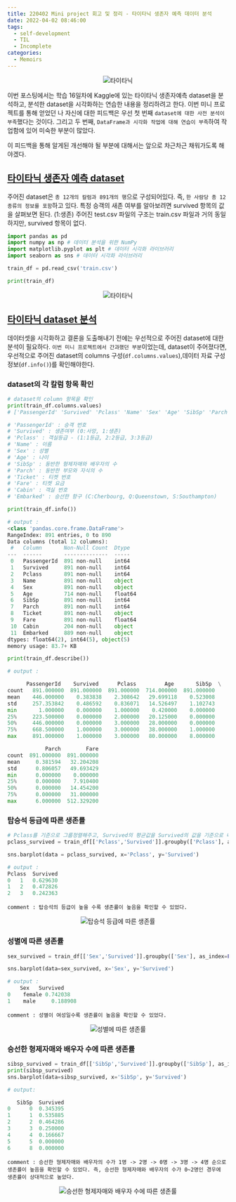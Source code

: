 ```yaml
---
title: 220402 Mini project 회고 및 정리 - 타이타닉 생존자 예측 데이터 분석
date: 2022-04-02 08:46:00
tags:
  - self-development
  - TIL
  - Incomplete
categories:
  - Memoirs
---
```


<div align="center">
  <img src="/images/post_images/220402_titanic.jpeg" alt="타이타닉"/>
</div>

이번 포스팅에서는 학습 16일차에 Kaggle에 있는 타이타닉 생존자예측 dataset을 분석하고, 분석한 dataset을 시각화하는 연습한 내용을 정리하려고 한다.
이번 미니 프로젝트를 통해 얻었던 나 자신에 대한 피드백은 우선 첫 번째 `dataset에 대한 사전 분석이 부족`했다는 것이다. 그리고 두 번째, `DataFrame과 시각화 작업에 대해 연습이 부족`하여 작업함에 있어 미숙한 부분이 많았다.

이 피드백을 통해 알게된 개선해야 될 부분에 대해서는 앞으로 차근차근 채워가도록 해야겠다.

## <ins><b>타이타닉 생존자 예측 dataset</b></ins>

주어진 dataset은 `총 12개의 칼럼과 891개의 행`으로 구성되어있다. 즉, `한 사람당 총 12 종류의 정보를 포함`하고 있다.
특정 승객의 새존 여부를 알아보려면 survived 항목의 값을 살펴보면 된다. (1:생존)
주어진 test.csv 파일의 구조는 train.csv 파일과 거의 동일하지만, survived 항목이 없다.

```python
import pandas as pd
import numpy as np # 데이터 분석을 위한 NumPy
import matplotlib.pyplot as plt # 데이터 시각화 라이브러리
import seaborn as sns # 데이터 시각화 라이브러리

train_df = pd.read_csv('train.csv')

print(train_df)
```

<div align="center">
  <img src="/images/post_images/220402_titanic_dataframe.png" alt="타이타닉"/>
</div>

## <ins><b>타이타닉 dataset 분석</b></ins>

데이터셋을 시각화하고 결론을 도출해내기 전에는 우선적으로 주어진 dataset에 대한 분석이 필요하다. `이번 미니 프로젝트에서 간과했던 부분`이었는데, dataset이 주어졌다면, 우선적으로 주어진 dataset의 columns 구성(`df.columns.values`),데이터 자료 구성 정보(`df.info()`)를 확인해야한다.

<!-- more -->

### **dataset의 각 칼럼 항목 확인**

```python
# dataset의 column 항목을 확인
print(train_df.columns.values)
# ['PassengerId' 'Survived' 'Pclass' 'Name' 'Sex' 'Age' 'SibSp' 'Parch' 'Ticket' 'Fare' 'Cabin' 'Embarked']

# 'PassengerId' : 승객 번호
# 'Survived' : 생존여부 (0:사망, 1:생존)
# 'Pclass' : 객실등급 - (1:1등급, 2:2등급, 3:3등급)
# 'Name' : 이름
# 'Sex' : 성별
# 'Age' : 나이
# 'SibSp' : 동반한 형제자매와 배우자의 수
# 'Parch' : 동반한 부모와 자식의 수
# 'Ticket' : 티켓 번호
# 'Fare' : 티켓 요금
# 'Cabin' : 객실 번호
# 'Embarked' : 승선한 항구 (C:Cherbourg, Q:Queenstown, S:Southampton)

print(train_df.info())

# output :
<class 'pandas.core.frame.DataFrame'>
RangeIndex: 891 entries, 0 to 890
Data columns (total 12 columns):
 #   Column       Non-Null Count  Dtype
---  ------       --------------  -----
 0   PassengerId  891 non-null    int64
 1   Survived     891 non-null    int64
 2   Pclass       891 non-null    int64
 3   Name         891 non-null    object
 4   Sex          891 non-null    object
 5   Age          714 non-null    float64
 6   SibSp        891 non-null    int64
 7   Parch        891 non-null    int64
 8   Ticket       891 non-null    object
 9   Fare         891 non-null    float64
 10  Cabin        204 non-null    object
 11  Embarked     889 non-null    object
dtypes: float64(2), int64(5), object(5)
memory usage: 83.7+ KB

print(train_df.describe())

# output :

      PassengerId    Survived      Pclass         Age       SibSp  \
count   891.000000  891.000000  891.000000  714.000000  891.000000
mean    446.000000    0.383838    2.308642   29.699118    0.523008
std     257.353842    0.486592    0.836071   14.526497    1.102743
min       1.000000    0.000000    1.000000    0.420000    0.000000
25%     223.500000    0.000000    2.000000   20.125000    0.000000
50%     446.000000    0.000000    3.000000   28.000000    0.000000
75%     668.500000    1.000000    3.000000   38.000000    1.000000
max     891.000000    1.000000    3.000000   80.000000    8.000000

            Parch        Fare
count  891.000000  891.000000
mean     0.381594   32.204208
std      0.806057   49.693429
min      0.000000    0.000000
25%      0.000000    7.910400
50%      0.000000   14.454200
75%      0.000000   31.000000
max      6.000000  512.329200
```

### **탑승석 등급에 따른 생존률**

```python
# Pclass를 기준으로 그룹정렬해주고, Survived의 평균값을 Survived의 값을 기준으로 내림차순 정렬합니다.
pclass_survived = train_df[['Pclass','Survived']].groupby(['Pclass'], as_index=False).mean().sort_values(by='Survived', ascending=False)

sns.barplot(data = pclass_survived, x='Pclass', y='Survived')

# output :
Pclass	Survived
0	1	0.629630
1	2	0.472826
2	3	0.242363
```

`comment : 탑승석의 등급이 높을 수록 생존률이 높음을 확인할 수 있었다.`

<div align="center">
  <img src="/images/post_images/220402_pclass_survived.png" alt="탑승석 등급에 따른 생존률"/>
</div>

### **성별에 따른 생존률**

```python
sex_survived = train_df[['Sex','Survived']].groupby(['Sex'], as_index=False).mean().sort_values(by='Survived', ascending=False)

sns.barplot(data=sex_survived, x='Sex', y='Survived')

# output :
    Sex	  Survived
0	 female	0.742038
1	 male	  0.188908
```

`comment : 성별이 여성일수록 생존률이 높음을 확인할 수 있었다.`

<div align="center">
  <img src="/images/post_images/220402_sex_survived.png" alt="성별에 따른 생존률"/>
</div>

### **승선한 형제자매와 배우자 수에 따른 생존률**

```python
sibsp_survived = train_df[['SibSp','Survived']].groupby(['SibSp'], as_index=False).mean().sort_values(by='SibSp',ascending=True)
print(sibsp_survived)
sns.barplot(data=sibsp_survived, x='SibSp', y='Survived')

# output:

   SibSp  Survived
0      0  0.345395
1      1  0.535885
2      2  0.464286
3      3  0.250000
4      4  0.166667
5      5  0.000000
6      8  0.000000
```

`comment : 승선한 형제자매와 배우자의 수가 1명 -> 2명 -> 0명 -> 3명 -> 4명 순으로 생존률이 높음을 확인할 수 있었다. 즉, 승선한 형제자매와 배우자의 수가 0~2명인 경우에 생존률이 상대적으로 높았다.`

<div align="center">
  <img src="/images/post_images/220402_sibsp_survived.png" alt="승선한 형제자매와 배우자 수에 따른 생존률"/>
</div>
